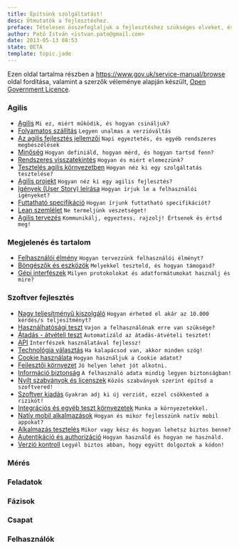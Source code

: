 ```yaml
---
title: Építsünk szolgáltatást!
desc: Útmutatók a fejlesztéshez.
preface: Tételesen összefoglaljuk a fejlesztéshez szükséges elveket, és feladatokat. Így mindenki képet alkothat a szükséges munkáról.
author: Pató István <istvan.pato@gmail.com>
date: 2013-05-13 08:53
state: BETA
template: topic.jade
---
```


Ezen oldal tartalma részben a https://www.gov.uk/service-manual/browse oldal fordítása, valamint a szerzők véleménye alapján készült, [Open Government Licence](http://www.nationalarchives.gov.uk/doc/open-government-licence/).

### Agilis

* [Agilis](/epitsunk-szolgaltatast/agilis/agilis.html) `Mi ez, miért működik, és hogyan csináljuk?`
* [Folyamatos szállítás](/epitsunk-szolgaltatast/agilis/folyamatos-szallitas.html) `Legyen unalmas a verzióváltás`
* [Az agilis fejlesztés jellemzői](/epitsunk-szolgaltatast/agilis/agilis-sprint-jellemzoi.html) `Napi egyeztetés, és egyéb rendszeres megbeszélések`
* [Minőség](/epitsunk-szolgaltatast/agilis/minoseg.html) `Hogyan definiáld, hogyan mérd, és hogyan tartsd fenn?`
* [Rendszeres visszatekintés](/epitsunk-szolgaltatast/agilis/retrospectiv.html) `Hogyan és miért elemezzünk?`
* [Tesztelés agilis környezetben](/epitsunk-szolgaltatast/agilis/teszteles-agilis-kornyezetben.html) `Hogyan néz ki egy szolgáltatás tesztelése?`
* [Agilis projekt](/epitsunk-szolgaltatast/agilis/agilis-projekt.html) `Hogyan néz ki egy agilis fejlesztés?`
* [Igények (User Story) leírása](/epitsunk-szolgaltatast/agilis/user-stroy.html) `Hogyan írjuk le a felhasználói igényeket?`
* [Futtatható specifikáció](/epitsunk-szolgaltatast/agilis/futtathato-specifikacio.html) `Hogyan írjunk futtatható specifikációt?`
* [Lean szemlélet](/epitsunk-szolgaltatast/agilis/lean-szemlelet.html) `Ne termeljünk veszetséget!`
* [Agilis tervezés](/epitsunk-szolgaltatast/agilis/agilis-tervezes.html) `Kommunikálj, egyeztess, rajzolj! Értsenek és értsd meg!`

### Megjelenés és tartalom
* [Felhasználói élmény](/epitsunk-szolgaltatast/megjelenes-es-tartalom/felhasznaloi-elmeny.html) `Hogyan tervezzünk felhasználói élményt?`
* [Böngészők és eszközök](/epitsunk-szolgaltatast/megjelenes-es-tartalom/bongeszok-es-eszkozok.html) `Melyekkel teszteld, és hogyan támogasd?`
* [Gépi interfészek](/epitsunk-szolgaltatast/megjelenes-es-tartalom/gepi-interfeszek.html) `Milyen protokolokat és adatformátumokat használj és mire?`

### Szoftver fejlesztés
* [Nagy teljesítményű kiszolgáló](/epitsunk-szolgaltatast/szoftver-fejlesztes/nagy-teljestimenyu-kiszolgalo.html) `Hogyan érheted el akár az 10.000 kérdés/s teljesítményt?`
* [Használhatósági teszt](/epitsunk-szolgaltatast/szoftver-fejlesztes/hasznalhatosagi-teszt.html) `Vajon a felhasználónak erre van szüksége?`
* [Átadás - átvételi teszt](/epitsunk-szolgaltatast/szoftver-fejlesztes/atadas-atveteli.html) `Automatizáld az átadás-átvételi tesztet!`
* [API](/epitsunk-szolgaltatast/szoftver-fejlesztes/api.html) `Interfészek használatával fejlessz!`
* [Technológia választás](/epitsunk-szolgaltatast/szoftver-fejlesztes/technologia-valasztas.html) `Ha kalapácsod van, akkor minden szög!`
* [Cookie használata](/epitsunk-szolgaltatast/szoftver-fejlesztes/cookie-hasznalata.html) `Hogyan használjuk a Cookie adatot?`
* [Fejlesztői környezet](/epitsunk-szolgaltatast/szoftver-fejlesztes/fejlesztoi-kornyezet.html) `Jó helyen lehet jót alkotni.`
* [Információ biztonság](/epitsunk-szolgaltatast/szoftver-fejlesztes/informacio-biztonsag.html) `A felhasználó adata mindig legyen biztonságban!`
* [Nyílt szabványok és licenszek](/epitsunk-szolgaltatast/szoftver-fejlesztes/nyilt-szabvanyok-es-licenszek.html) `Közös szabványok szerint építsd a szoftvered!`
* [Szoftver kiadás](/epitsunk-szolgaltatast/szoftver-fejlesztes/szoftver-kiadas.html) `Gyakran adj ki új verziót, ezzel csökkented a rizikót!`
* [Integrációs és egyéb teszt környezetek](/epitsunk-szolgaltatast/szoftver-fejlesztes/integracios-es-teszt-kornyezetek.html) `Munka a környezetekkel.`
* [Natív mobil alkalmazások](/epitsunk-szolgaltatast/szoftver-fejlesztes/nativ-mobil-alkalmazasok.html) `Hogyan és mikor fejlesszünk natív mobil appokat?`
* [Alkalmazás tesztelés](/epitsunk-szolgaltatast/szoftver-fejlesztes/alkalmazas-teszteles.html) `Mikor vagy kész és hogyan lehetsz biztos benne?`
* [Autentikáció és authorizáció](/epitsunk-szolgaltatast/szoftver-fejlesztes/auten-es-athoriz.html) `Hogyan használd és hogyan ne használd.`
* [Verzió kontroll](/epitsunk-szolgaltatast/szoftver-fejlesztes/verzio-kontroll.html) `Legyél biztos abban, hogy együtt dolgoztok a kódon!`

### Mérés

### Feladatok

### Fázisok

### Csapat

### Felhasználók

